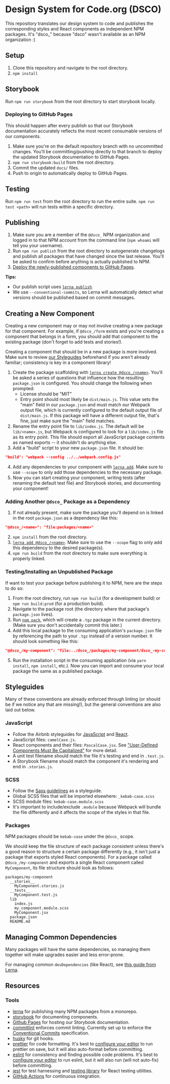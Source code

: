 # Design System for Code.org (DSCO)

This repository translates our design system to code and publishes the corresponding styles and React components as independent NPM packages. It's "dsco\_" because "dsco" wasn't available as an NPM organization :)

## Setup

1. Clone this repository and navigate to the root directory.
2. `npm install`

## Storybook

Run `npm run storybook` from the root directory to start storybook locally.

### Deploying to GitHub Pages

This should happen after every publish so that our Storybook documentation accurately reflects the most recent consumable versions of our components.

1. Make sure you're on the default repository branch with no uncommitted changes. You'll be committing/pushing directly to that branch to deploy the updated Storybook documentation to GitHub Pages.
2. `npm run storybook:build` from the root directory.
3. Commit the updated `docs/` files.
4. Push to origin to automatically deploy to GitHub Pages.

## Testing

Run `npm run test` from the root directory to run the entire suite. `npm run test <path>` will run tests within a specific directory.

## Publishing

1. Make sure you are a member of the `@dsco_` NPM organization and logged in to that NPM account from the command line (`npm whoami` will tell you your username).
2. Run `npm run publish` from the root directory to autogenerate changelogs and publish all packages that have changed since the last release. You'll be asked to confirm before anything is actually published to NPM.
3. [Deploy the newly-published components to GitHub Pages](#deploying-to-github-pages).

**Tips:**

- Our publish script uses [`lerna publish`](https://github.com/lerna/lerna/tree/main/commands/publish#readme).
- We use `--conventional-commits`, so Lerna will automatically detect what versions should be published based on commit messages.

## Creating a New Component

Creating a new component may or may not involve creating a new package for that component. For example, if `@dsco_/form` exists and you're creating a component that belongs in a form, you should add that component to the existing package (don't forget to add tests and stories!).

Creating a component that should be in a new package is more involved. Make sure to review [our Styleguides](#styleguides) beforehand if you aren't already familiar; consistency is key in a component library!

1. Create the package scaffolding with [`lerna create @dsco_/<name>`](https://github.com/lerna/lerna/tree/main/commands/create#readme). You'll be asked a series of questions that influence how the resulting `package.json` is configured. You should change the following when prompted:
   - License should be "MIT"
   - Entry point should most likely be `dist/main.js`. This value sets the "main" field in our `package.json` and must match our Webpack output file, which is currently configured to the default output file of `dist/main.js`. If this package will have a different output file, that's fine, just make sure the "main" field matches.
2. Rename the entry point file to `lib/index.js`. The default will be `lib/<name>.js`, but Webpack is configured to look for a `lib/index.js` file as its entry point. This file should export all JavaScript package contents as named exports -- it shouldn't do anything else.
3. Add a "build" script to your new `package.json` file. It should be:

```json
"build": "webpack --config ../../webpack.config.js"
```

4. Add any dependencies to your component with [`lerna add`](https://github.com/lerna/lerna/tree/main/commands/add#readme). Make sure to use `--scope` to only add those dependencies to the necessary package.
5. Now you can start creating your component, writing tests (after renaming the default test file) and Storybook stories, and documenting your component!

### Adding Another `@dsco_` Package as a Dependency

1. If not already present, make sure the package you'll depend on is linked in the root `package.json` as a dependency like this:

```json
"@dsco_/<name>": "file:packages/<name>"
```

2. `npm install` from the root directory.
3. [`lerna add @dsco_/<name>`](https://github.com/lerna/lerna/tree/main/commands/add#readme). Make sure to use the `--scope` flag to only add this dependency to the desired package(s).
4. `npm run build` from the root directory to make sure everything is properly linked.

### Testing/Installing an Unpublished Package

If want to test your package before publishing it to NPM, here are the steps to do so:

1. From the root directory, run `npm run build` (for a development build) or `npm run build:prod` (for a production build).
2. Navigate to the package root (the directory where that package's `package.json` lives).
3. Run [`npm pack`](https://docs.npmjs.com/cli/v7/commands/npm-pack), which will create a `.tgz` package in the current directory. (Make sure you don't accidentally commit this later.)
4. Add this local package to the consuming application's `package.json` file by referencing the path to your `.tgz` instead of a version number. It should look something like this:

```json
"@dsco_/my-component": "file:../dsco_/packages/my-component/dsco_-my-component-1.0.0.tgz"
```

5. Run the installation script in the consuming application (via `yarn install`, `npm install`, etc.). Now you can import and consume your local package the same as a published package.

## Styleguides

Many of these conventions are already enforced through linting (or should be if we notice any that are missing!), but the general conventions are also laid out below.

### JavaScript

- Follow the Airbnb styleguides for [JavaScript](https://airbnb.io/javascript/) and [React](https://airbnb.io/javascript/react/).
- JavaScript files: `camelCase.js`.
- React components and their files: `PascalCase.jsx`. See ["User-Defined Components Must Be Capitalized"](https://reactjs.org/docs/jsx-in-depth.html#user-defined-components-must-be-capitalized) for more detail.
- A unit test filename should match the file it's testing and end in `.test.js`.
- A Storybook filename should match the component it's rendering and end in `.stories.js`.

### SCSS

- Follow the [Sass guidelines](https://sass-guidelin.es) as a styleguide.
- Global SCSS files that will be imported elsewhere: `_kebab-case.scss`
- SCSS module files: `kebab-case.module.scss`
- It's important to include/exclude `.module` because Webpack will bundle the file differently and it affects the scope of the styles in that file.

### Packages

NPM packages should be `kebab-case` under the `@dsco_` scope.

We should keep the file structure of each package consistent unless there's a good reason to structure a certain package differently (e.g., it isn't just a package that exports styled React components). For a package called `@dsco_/my-component` and exports a single React component called `MyComponent`, its file structure should look as follows:

```text
packages/my-component
  __stories__
    MyComponent.stories.js
  __tests__
    MyComponent.test.js
  lib
    index.js
    my_component.module.scss
    MyComponent.jsx
  package.json
  README.md
```

## Managing Common Dependencies

Many packages will have the same dependencies, so managing them together will make upgrades easier and less error-prone.

For managing common `devDependencies` (like React), see [this guide from Lerna](https://github.com/lerna/lerna#common-devdependencies).

## Resources

### Tools

- [lerna](https://github.com/lerna/lerna) for publishing many NPM packages from a monorepo.
- [storybook](https://storybook.js.org/docs/react/get-started/introduction) for documenting components.
- [Github Pages](https://pages.github.com/) for hosting our Storybook documentation.
- [commitlint](https://commitlint.js.org) enforces commit linting. Currently set up to enforce the [Conventional Commits](https://www.conventionalcommits.org) specification.
- [husky](https://typicode.github.io/husky) for git hooks.
- [prettier](https://prettier.io) for code formatting. It's best to [configure your editor](https://prettier.io/docs/en/editors.html) to run prettier on save, but it will also auto-format before committing.
- [eslint](https://eslint.org) for consistency and finding possible code problems. It's best to [configure your editor](https://eslint.org/docs/user-guide/integrations) to run eslint, but it will also run (will not auto-fix) before committing.
- [jest](https://jestjs.io/) for test harnessing and [testing library](https://testing-library.com/) for React testing utilities.
- [GitHub Actions](https://github.com/features/actions) for continuous integration.
